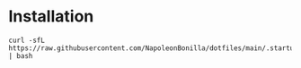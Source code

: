 # Installation

```
curl -sfL https://raw.githubusercontent.com/NapoleonBonilla/dotfiles/main/.startup.sh | bash
```
